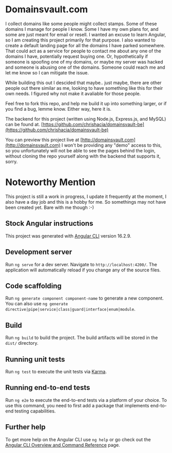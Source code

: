 # Domainsvault.com
I collect domains like some people might collect stamps. Some of these domains I manage for people I know. Some I have my own plans for, and some are just meant for email or resell. I wanted an excuse to learn Angular, so I am creating this project primarily for that purpose. I also wanted to create a default landing page for all the domains I have parked somewhere. That could act as a service for people to contact me about any one of the domains I have, potentially request buying one. Or, hypothetically if someone is spoofing one of my domains, or maybe my server was hacked and someone is abusing one of the domains. Someone could reach me and let me know so I can mitigate the issue.

While building this out I descided that maybe.. just maybe, there are other people out there similar as me, looking to have something like this for their own needs. I figured why not make it avaliable for those people.

Feel free to fork this repo, and help me build it up into something larger, or if you find a bug, lemme know. Either way, here it is.

The backend for this project (written using Node.js, Express.js, and MySQL) can be found at. [https://github.com/chrishacia/domainsvault-be](https://github.com/chrishacia/domainsvault-be)

You can preview this project live at [http://domainsvault.com](http://domainsvault.com)
I won't be providing any "demo" access to this, so you unfortunately will not be able to see the pages behind the login, without cloning the repo yourself along with the backend that supports it, sorry.

# Noteworthy Mention
This project is still a work in progress, I update it frequently at the moment, I also have a day job and this is a hobby for me. So somethings may not have been created yet. Bare with me though :-)

## Stock Angular instructions
This project was generated with [Angular CLI](https://github.com/angular/angular-cli) version 16.2.9.

## Development server

Run `ng serve` for a dev server. Navigate to `http://localhost:4200/`. The application will automatically reload if you change any of the source files.

## Code scaffolding

Run `ng generate component component-name` to generate a new component. You can also use `ng generate directive|pipe|service|class|guard|interface|enum|module`.

## Build

Run `ng build` to build the project. The build artifacts will be stored in the `dist/` directory.

## Running unit tests

Run `ng test` to execute the unit tests via [Karma](https://karma-runner.github.io).

## Running end-to-end tests

Run `ng e2e` to execute the end-to-end tests via a platform of your choice. To use this command, you need to first add a package that implements end-to-end testing capabilities.

## Further help

To get more help on the Angular CLI use `ng help` or go check out the [Angular CLI Overview and Command Reference](https://angular.io/cli) page.

